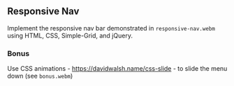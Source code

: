 ## Responsive Nav

Implement the responsive nav bar demonstrated in `responsive-nav.webm` using HTML, CSS, Simple-Grid, and jQuery.

### Bonus

Use CSS animations - https://davidwalsh.name/css-slide - to slide the menu down (see `bonus.webm`)